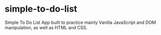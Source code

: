 # simple-to-do-list

Simple To Do List App built to practice mainly Vanilla JavaScript and DOM manipulation, as well as HTML and CSS.
